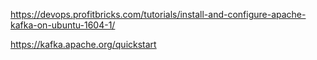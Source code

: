 https://devops.profitbricks.com/tutorials/install-and-configure-apache-kafka-on-ubuntu-1604-1/

https://kafka.apache.org/quickstart